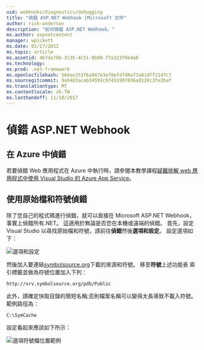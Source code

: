 ```yaml
---
uid: webhooks/diagnostics/debugging
title: "偵錯 ASP.NET Webhook |Microsoft 文件"
author: rick-anderson
description: "如何偵錯 ASP.NET Webhook。"
ms.author: aspnetcontent
manager: wpickett
ms.date: 01/17/2012
ms.topic: article
ms.assetid: 467da78b-3c35-4c51-8b08-77a32379e4a8
ms.technology: 
ms.prod: .net-framework
ms.openlocfilehash: 566ee353f6a947e3ef0efdfd0af3a81dff2147c7
ms.sourcegitcommit: 9a9483aceb34591c97451997036a9120c3fe2baf
ms.translationtype: MT
ms.contentlocale: zh-TW
ms.lasthandoff: 11/10/2017
---
```

# <a name="aspnet-webhooks-debugging"></a>偵錯 ASP.NET Webhook  

## <a name="debugging-in-azure"></a>在 Azure 中偵錯

若要偵錯 Web 應用程式在 Azure 中執行時，請參閱本教學課程[疑難排解 web 應用程式中使用 Visual Studio 的 Azure App Service](https://azure.microsoft.com/en-us/documentation/articles/web-sites-dotnet-troubleshoot-visual-studio/#webserverlogs)。

## <a name="debugging-with-source-and-symbols"></a>使用原始檔和符號偵錯

除了您自己的程式碼進行偵錯，就可以直接在 Microsoft ASP.NET Webhook，事實上偵錯所有.NET。 這適用於無論是否您在本機或遠端的偵錯。 首先，設定 Visual Studio 以尋找原始檔和符號，請前往**偵錯**然後**選項和設定**。 設定選項如下：

![選項和設定](_static/SourceSymbols.png)

然後加入要連結[symbolsource.org](http://symbolsource.org)下載的來源和符號。 移至**符號**上述功能表 索引標籤並做為符號位置加入下列：

```
http://srv.symbolsource.org/pdb/Public
```

此外，請確定快取目錄的簡短名稱;否則檔案名稱可以變得太長導致不載入符號。 範例路徑為：

```
C:\SymCache
```

設定看起來應該如下所示：

![選項符號檔位置範例](_static/SymSource.png)
